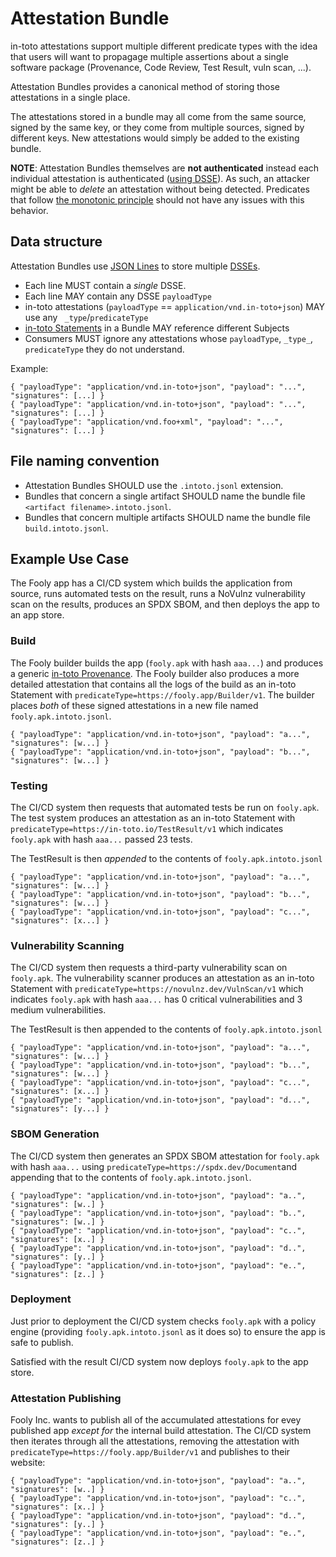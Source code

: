 # Attestation Bundle
in-toto attestations support multiple different predicate types with the idea that
users will want to propagage multiple assertions about a single software package
(Provenance, Code Review, Test Result, vuln scan, ...).

Attestation Bundles provides a canonical method of storing those attestations in
a single place.

The attestations stored in a bundle may all come from the same source, signed by
the same key, or they come from multiple sources, signed by different keys.  New
attestations would simply be added to the existing bundle.

**NOTE**: Attestation Bundles themselves are **not authenticated** instead each
individual attestation is authenticated
([using DSSE](https://github.com/secure-systems-lab/dsse)). As such, an attacker
might be able to _delete_ an attestation without being detected.  Predicates that
follow [the monotonic principle](spec/README.md#parsing-rules) should not have any
issues with this behavior.

## Data structure

Attestation Bundles use [JSON Lines](https://jsonlines.org/) to store multiple
[DSSEs](https://github.com/secure-systems-lab/dsse).

*  Each line MUST contain a _single_ DSSE.
*  Each line MAY contain any DSSE `payloadType`
*  in-toto attestations (`payloadType` == `application/vnd.in-toto+json`) MAY use
   any ` _type`/`predicateType`
*  [in-toto Statements](https://github.com/in-toto/attestation/blob/main/spec/README.md#statement)
   in a Bundle MAY reference different Subjects
*  Consumers MUST ignore any attestations whose `payloadType`, `_type_`, `predicateType`
   they do not understand.

Example:
```
{ "payloadType": "application/vnd.in-toto+json", "payload": "...", "signatures": [...] }
{ "payloadType": "application/vnd.in-toto+json", "payload": "...", "signatures": [...] }
{ "payloadType": "application/vnd.foo+xml", "payload": "...", "signatures": [...] }
```

## File naming convention

* Attestation Bundles SHOULD use the `.intoto.jsonl` extension.
* Bundles that concern a single artifact SHOULD name the bundle file
  `<artifact filename>.intoto.jsonl`.
* Bundles that concern multiple artifacts SHOULD name the bundle file
  `build.intoto.jsonl`.

## Example Use Case

The Fooly app has a CI/CD system which builds the application from source, runs
automated tests on the result, runs a NoVulnz vulnerability scan on the results,
produces an SPDX SBOM, and then deploys the app to an app store.

### Build

The Fooly builder builds the app (`fooly.apk` with hash `aaa...`) and produces a generic
[in-toto Provenance](spec/predicates/provenance.md).  The Fooly builder also
produces a more detailed attestation that contains all the logs of the build as an
in-toto Statement with `predicateType=https://fooly.app/Builder/v1`.  The builder places
_both_ of these signed attestations in a new file named `fooly.apk.intoto.jsonl`.

```
{ "payloadType": "application/vnd.in-toto+json", "payload": "a...", "signatures": [w...] }
{ "payloadType": "application/vnd.in-toto+json", "payload": "b...", "signatures": [w...] }
```

### Testing

The CI/CD system then requests that automated tests be run on `fooly.apk`.  The test
system produces an attestation as an in-toto Statement with
`predicateType=https://in-toto.io/TestResult/v1` which indicates `fooly.apk` with hash
`aaa...` passed 23 tests.

The TestResult is then _appended_ to the contents of `fooly.apk.intoto.jsonl`

```
{ "payloadType": "application/vnd.in-toto+json", "payload": "a...", "signatures": [w...] }
{ "payloadType": "application/vnd.in-toto+json", "payload": "b...", "signatures": [w...] }
{ "payloadType": "application/vnd.in-toto+json", "payload": "c...", "signatures": [x...] }
```

### Vulnerability Scanning

The CI/CD system then requests a third-party vulnerability scan on `fooly.apk`.  The
vulnerability scanner produces an attestation as an in-toto Statement with
`predicateType=https://novulnz.dev/VulnScan/v1` which indicates `fooly.apk` with hash
`aaa...` has 0 critical vulnerabilities and 3 medium vulnerabilities.

The TestResult is then appended to the contents of `fooly.apk.intoto.jsonl`

```
{ "payloadType": "application/vnd.in-toto+json", "payload": "a...", "signatures": [w...] }
{ "payloadType": "application/vnd.in-toto+json", "payload": "b...", "signatures": [w...] }
{ "payloadType": "application/vnd.in-toto+json", "payload": "c...", "signatures": [x...] }
{ "payloadType": "application/vnd.in-toto+json", "payload": "d...", "signatures": [y...] }
```

### SBOM Generation

The CI/CD system then generates an SPDX SBOM attestation for `fooly.apk` with hash
`aaa...` using `predicateType=https://spdx.dev/Document`and appending that to the
contents of `fooly.apk.intoto.jsonl`.

```
{ "payloadType": "application/vnd.in-toto+json", "payload": "a..", "signatures": [w..] }
{ "payloadType": "application/vnd.in-toto+json", "payload": "b..", "signatures": [w..] }
{ "payloadType": "application/vnd.in-toto+json", "payload": "c..", "signatures": [x..] }
{ "payloadType": "application/vnd.in-toto+json", "payload": "d..", "signatures": [y..] }
{ "payloadType": "application/vnd.in-toto+json", "payload": "e..", "signatures": [z..] }
```

### Deployment
Just prior to deployment the CI/CD system checks `fooly.apk` with a policy engine
(providing `fooly.apk.intoto.jsonl` as it does so) to ensure the app is safe to publish.  

Satisfied with the result CI/CD system now deploys `fooly.apk` to the app store.

### Attestation Publishing
Fooly Inc. wants to publish all of the accumulated attestations for evey published app
_except for_ the internal build attestation. The CI/CD system then iterates through all
the attestations, removing the attestation with
`predicateType=https://fooly.app/Builder/v1` and publishes to their website:

```
{ "payloadType": "application/vnd.in-toto+json", "payload": "a..", "signatures": [w..] }
{ "payloadType": "application/vnd.in-toto+json", "payload": "c..", "signatures": [x..] }
{ "payloadType": "application/vnd.in-toto+json", "payload": "d..", "signatures": [y..] }
{ "payloadType": "application/vnd.in-toto+json", "payload": "e..", "signatures": [z..] }
```
